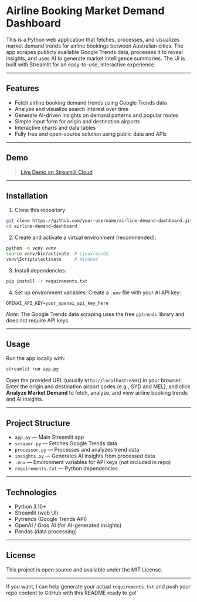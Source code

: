 # Airline Booking Market Demand Dashboard

This is a Python web application that fetches, processes, and visualizes market demand trends for airline bookings between Australian cities. The app scrapes publicly available Google Trends data, processes it to reveal insights, and uses AI to generate market intelligence summaries. The UI is built with Streamlit for an easy-to-use, interactive experience.

---

## Features

* Fetch airline booking demand trends using Google Trends data
* Analyze and visualize search interest over time
* Generate AI-driven insights on demand patterns and popular routes
* Simple input form for origin and destination airports
* Interactive charts and data tables
* Fully free and open-source solution using public data and APIs

---

## Demo

> [Live Demo on Streamlit Cloud](https://your-streamlit-demo-link)

---

## Installation

1. Clone this repository:

```bash
git clone https://github.com/your-username/airline-demand-dashboard.git
cd airline-demand-dashboard
```

2. Create and activate a virtual environment (recommended):

```bash
python -m venv venv
source venv/bin/activate  # Linux/macOS
venv\Scripts\activate     # Windows
```

3. Install dependencies:

```bash
pip install -r requirements.txt
```

4. Set up environment variables:
   Create a `.env` file with your AI API key:

```
OPENAI_API_KEY=your_openai_api_key_here
```

*Note:* The Google Trends data scraping uses the free `pytrends` library and does not require API keys.

---

## Usage

Run the app locally with:

```bash
streamlit run app.py
```

Open the provided URL (usually `http://localhost:8501`) in your browser.
Enter the origin and destination airport codes (e.g., SYD and MEL), and click **Analyze Market Demand** to fetch, analyze, and view airline booking trends and AI insights.

---

## Project Structure

* `app.py` — Main Streamlit app
* `scraper.py` — Fetches Google Trends data
* `processor.py` — Processes and analyzes trend data
* `insights.py` — Generates AI insights from processed data
* `.env` — Environment variables for API keys (not included in repo)
* `requirements.txt` — Python dependencies

---

## Technologies

* Python 3.10+
* Streamlit (web UI)
* Pytrends (Google Trends API)
* OpenAI / Groq AI (for AI-generated insights)
* Pandas (data processing)

---

## License

This project is open source and available under the MIT License.

---

If you want, I can help generate your actual `requirements.txt` and push your repo content to GitHub with this README ready to go!
